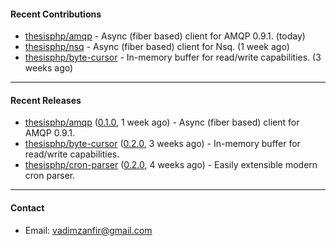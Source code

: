 #### Recent Contributions

- [thesisphp/amqp](https://github.com/thesisphp/amqp) - Async (fiber based) client for AMQP 0.9.1. (today)
- [thesisphp/nsq](https://github.com/thesisphp/nsq) - Async (fiber based) client for Nsq. (1 week ago)
- [thesisphp/byte-cursor](https://github.com/thesisphp/byte-cursor) - In-memory buffer for read/write capabilities. (3 weeks ago)

---

#### Recent Releases

- [thesisphp/amqp](https://github.com/thesisphp/amqp) ([0.1.0](https://github.com/thesisphp/amqp/releases/tag/0.1.0), 1 week ago) - Async (fiber based) client for AMQP 0.9.1.
- [thesisphp/byte-cursor](https://github.com/thesisphp/byte-cursor) ([0.2.0](https://github.com/thesisphp/byte-cursor/releases/tag/0.2.0), 3 weeks ago) - In-memory buffer for read/write capabilities.
- [thesisphp/cron-parser](https://github.com/thesisphp/cron-parser) ([0.2.0](https://github.com/thesisphp/cron-parser/releases/tag/0.2.0), 4 weeks ago) - Easily extensible modern cron parser.

---

#### Contact

- Email: [vadimzanfir@gmail.com](mailto://vadimzanfir@gmail.com)

